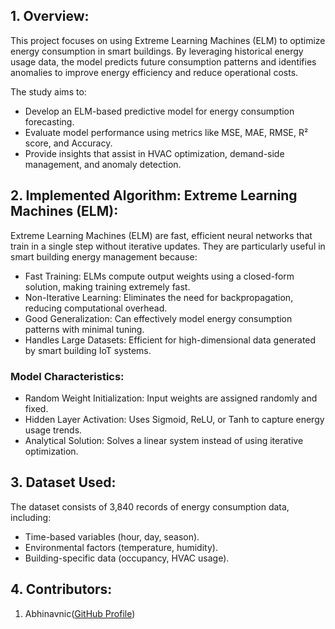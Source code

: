 ## __1. Overview:__
This project focuses on using Extreme Learning Machines (ELM) to optimize energy consumption in smart buildings. By leveraging historical energy usage data, the model predicts future consumption patterns and identifies anomalies to improve energy efficiency and reduce operational costs.

The study aims to:

- Develop an ELM-based predictive model for energy consumption forecasting.
- Evaluate model performance using metrics like MSE, MAE, RMSE, R² score, and Accuracy.
- Provide insights that assist in HVAC optimization, demand-side management, and anomaly detection.
## __2. Implemented Algorithm: Extreme Learning Machines (ELM):__
Extreme Learning Machines (ELM) are fast, efficient neural networks that train in a single step without iterative updates. They are particularly useful in smart building energy management because:

- Fast Training: ELMs compute output weights using a closed-form solution, making training extremely fast.
- Non-Iterative Learning: Eliminates the need for backpropagation, reducing computational overhead.
- Good Generalization: Can effectively model energy consumption patterns with minimal tuning.
- Handles Large Datasets: Efficient for high-dimensional data generated by smart building IoT systems.
### Model Characteristics:
- Random Weight Initialization: Input weights are assigned randomly and fixed.
- Hidden Layer Activation: Uses Sigmoid, ReLU, or Tanh to capture energy usage trends.
- Analytical Solution: Solves a linear system instead of using iterative optimization.
## __3. Dataset Used:__
The dataset consists of 3,840 records of energy consumption data, including:

- Time-based variables (hour, day, season).
- Environmental factors (temperature, humidity).
- Building-specific data (occupancy, HVAC usage).
## __4. Contributors:__

   1. Abhinavnic([GitHub Profile](https://pages.github.com/](https://github.com/Abhinavnic)))
